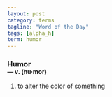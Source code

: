 ```yaml
---
layout: post
category: terms
tagline: "Word of the Day"
tags: [alpha_h]
term: humor
---
```


<h3>Humor<br/> <small>&mdash; v. (hu<span>&middot;</span>mor)</small></h3>
<p><ol><li>to alter the color of something</li>
</ol></p>
